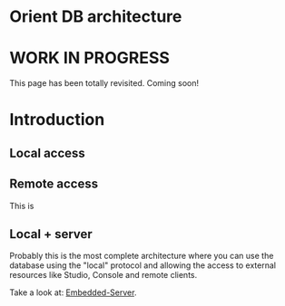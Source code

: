 # Orient DB architecture

# WORK IN PROGRESS

This page has been totally revisited. Coming soon!

# Introduction

## Local access

## Remote access

This is 

## Local + server

Probably this is the most complete architecture where you can use the database using the "local" protocol and allowing the access to external resources like Studio, Console and remote clients.

Take a look at: [Embedded-Server](../internals/Embedded-Server.md).
